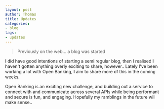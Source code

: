 ```yaml
---
layout: post
author: Thomas
title: Updates
categories:
- blog
tags:
- updates
---
```

> Previously on the web... a blog was started

I did have good intentions of starting a semi regular blog, then I realised I haven't gotten anything overly exciting to share, however.. Lately I've been working a lot with Open Banking, I aim to share more of this in the coming weeks.

Open Banking is an exciting new challenge, and building out a service to connect with and communicate across several APIs while being performant and secure is fun, and engaging. Hopefully my ramblings in the future will make sense..
